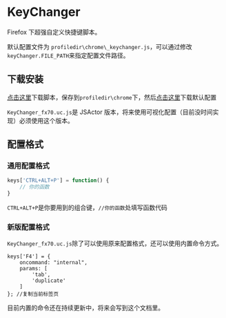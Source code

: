 # KeyChanger

Firefox 下超强自定义快捷键脚本。

默认配置文件为 `profiledir\chrome\_keychanger.js`，可以通过修改`keyChanger.FILE_PATH`来指定配置文件路径。

## 下载安装

[点击这里](KeyChanger.uc.js)下载脚本，保存到`profiledir\chrome`下，然后[点击这里](_keychanger.js)下载默认配置

`KeyChanger_fx70.uc.js`是 JSActor 版本，将来使用可视化配置（目前没时间实现）必须使用这个版本。

## 配置格式

### 通用配置格式

```js
keys['CTRL+ALT+P'] = function() {
	// 你的函数
}
```

`CTRL+ALT+P`是你要用到的组合键，`//你的函数`处填写函数代码

### 新版配置格式

`KeyChanger_fx70.uc.js`除了可以使用原来配置格式，还可以使用内置命令方式。

```
keys['F4'] = {
    oncommand: "internal",
    params: [
        'tab',
        'duplicate'
    ]
}; //复制当前标签页
```

目前内置的命令还在持续更新中，将来会写到这个文档里。
